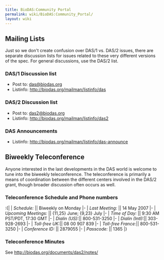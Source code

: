 ```yaml
---
title: BioDAS:Community Portal
permalink: wiki/BioDAS:Community_Portal/
layout: wiki
---
```


Mailing Lists
-------------

Just so we don't create confusion over DAS/1 vs. DAS/2 issues, there are
separate discussion lists for issues related to these very different
versions of the spec. For general discussions, use the DAS/2 list.

### DAS/1 Discussion list

-   Post to: das@biodas.org
-   Listinfo: <http://biodas.org/mailman/listinfo/das>

### DAS/2 Discussion list

-   Post to: das2@biodas.org
-   Listinfo: <http://biodas.org/mailman/listinfo/das2>

### DAS Announcements

-   Listinfo: <http://biodas.org/mailman/listinfo/das-announce>

Biweekly Teleconference
-----------------------

Anyone interested in the last developments in the DAS world is welcome
to tune into the biweekly teleconference. The teleconference is
primarily a means of coordination between the different centers involved
in the DAS/2 grant, though broader discussion often occurs as well.

### Teleconference Schedule and Phone numbers

:{| | *Schedule:* || Biweekly on Monday |- | *Last Meeting:* || 14 May
2007 |- | *Upcoming Meetings:* || {11,25} June; {9,23} July |- | *Time
of Day:* || 9:30 AM PST/PDT, 17:30 GMT |- | *Dialin (US):*||
800-531-3250 |- | *Dialin (Intl):*|| 303-928-2693 |- | *Toll-free UK:*||
08 00 907 839 |- | *Toll-free France:*|| 800-531-3250 |- | *Conference
ID:* || 2879055 |- | *Passcode:* || 1365 |}

### Teleconference Minutes

  
See <http://biodas.org/documents/das2/notes/>


